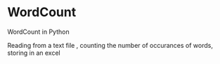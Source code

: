 # WordCount
WordCount in Python

Reading from a text file , counting the number of occurances of words, storing in an excel
